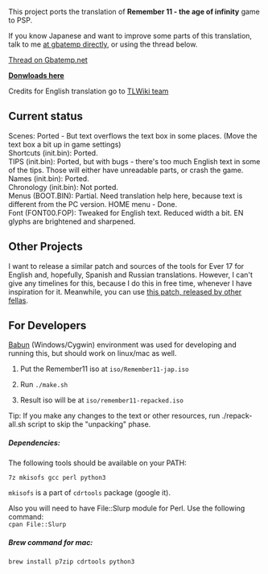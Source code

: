 
This project ports the translation of **Remember 11 - the age of infinity** game to PSP.

If you know Japanese and want to improve some parts of this translation, talk to me [at gbatemp directly](https://gbatemp.net/members/dreambottle.384881/), or using the thread below.

[Thread on Gbatemp.net](https://gbatemp.net/threads/release-remember11-the-age-of-infinity-psp-english-translation.470256/)

[**Donwloads here**](https://github.com/dreambottle/R11-psp-english/releases)

Credits for English translation go to [TLWiki team](https://tlwiki.org/?title=Remember11_-_the_age_of_infinity)


Current status
-----------

Scenes: Ported - But text overflows the text box in some places. (Move the text box a bit up in game settings)
<br>
Shortcuts (init.bin): Ported.
<br>
TIPS (init.bin): Ported, but with bugs - there's too much English text in some of the tips. Those will either have unreadable parts, or crash the game.
<br>
Names (init.bin): Ported.
<br>
Chronology (init.bin): Not ported.
<br>
Menus (BOOT.BIN): Partial. Need translation help here, because text is different from the PC version. HOME menu - Done.
<br>
Font (FONT00.FOP): Tweaked for English text. Reduced width a bit. EN glyphs are brightened and sharpened.

Other Projects
-----------

I want to release a similar patch and sources of the tools for Ever 17 for English and, hopefully, Spanish and Russian translations. However, I can't give any timelines for this, because I do this in free time, whenever I have inspiration for it. Meanwhile, you can use [this patch, released by other fellas](https://gbatemp.net/threads/release-ever17-the-out-of-infinity-psp-english-translation.469362/).


For Developers
-----------

[Babun](http://babun.github.io/) (Windows/Cygwin) environment was used for developing and running this, but should work on linux/mac as well.

1. Put the Remember11 iso at `iso/Remember11-jap.iso`

2. Run `./make.sh`

3. Result iso will be at `iso/remember11-repacked.iso`

Tip: If you make any changes to the text or other resources, run ./repack-all.sh script to skip the "unpacking" phase.

##### Dependencies:

The following tools should be available on your PATH:

`7z mkisofs gcc perl python3`

`mkisofs` is a part of `cdrtools` package (google it).

Also you will need to have File::Slurp module for Perl. Use the following command:<br>
`cpan File::Slurp`


##### Brew command for mac:

`brew install p7zip cdrtools python3`
